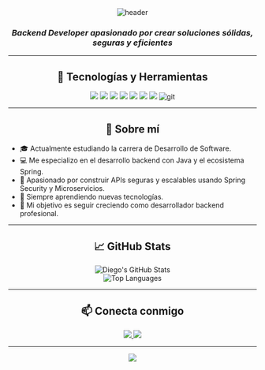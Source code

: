 <!-- README.md -->
<div align="center">
  <img src="https://capsule-render.vercel.app/api?type=waving&color=0:0f2027,50:203a43,100:2c5364&height=200&section=header&text=Hola,%20soy%20Diego%20Minaya&fontSize=40&fontColor=ffffff" alt="header"/>
</div>

<div align="center">
  <h3><em>Backend Developer apasionado por crear soluciones sólidas, seguras y eficientes</em></h3>
</div>

---

<div align="center">
  <h2>🚀 Tecnologías y Herramientas</h2>
</div>

<p align="center">
  <img src="https://img.shields.io/badge/Java-ED8B00?style=for-the-badge&logo=java&logoColor=white"/>
  <img src="https://img.shields.io/badge/Spring%20Boot-6DB33F?style=for-the-badge&logo=springboot&logoColor=white"/>
  <img src="https://img.shields.io/badge/Spring%20Security-6DB33F?style=for-the-badge&logo=springsecurity&logoColor=white"/>
  <img src="https://img.shields.io/badge/MySQL-005C84?style=for-the-badge&logo=mysql&logoColor=white"/>
  <img src="https://img.shields.io/badge/MongoDB-47A248?style=for-the-badge&logo=mongodb&logoColor=white"/>
  <img src="https://img.shields.io/badge/React-20232A?style=for-the-badge&logo=react&logoColor=61DAFB"/>
  <img src="https://img.shields.io/badge/Microservicios-00BFFF?style=for-the-badge"/>
  <img src="https://img.shields.io/badge/git-F05032.svg?style=for-the-badge&logo=git&logoColor=white" alt="git"/>
</p>

---

<div align="center">
  <h2>🎯 Sobre mí</h2>
</div>

<ul>
  <li>🎓 Actualmente estudiando la carrera de Desarrollo de Software.</li>
  <li>💻 Me especializo en el desarrollo backend con Java y el ecosistema Spring.</li>
  <li>🔐 Apasionado por construir APIs seguras y escalables usando Spring Security y Microservicios.</li>
  <li>🌱 Siempre aprendiendo nuevas tecnologías.</li>
  <li>🎯 Mi objetivo es seguir creciendo como desarrollador backend profesional.</li>
</ul>

---

<div align="center">
  <h2>📈 GitHub Stats</h2>
</div>

<p align="center">
  <img src="https://github-readme-stats.vercel.app/api?username=eldone1&show_icons=true&theme=tokyonight" alt="Diego's GitHub Stats"/>
  <br/>
  <img src="https://github-readme-stats.vercel.app/api/top-langs/?username=diego-m&layout=compact&theme=tokyonight" alt="Top Languages"/>
</p>

---

<div align="center">
  <h2>📫 Conecta conmigo</h2>
</div>

<p align="center">
  <a href="https://www.linkedin.com/in/diegoame" target="_blank">
    <img src="https://img.shields.io/badge/LinkedIn-0077B5?style=for-the-badge&logo=linkedin&logoColor=white"/>
  </a>
  <a href="mailto:diego.dme966@gmail.com">
    <img src="https://img.shields.io/badge/Email-D14836?style=for-the-badge&logo=gmail&logoColor=white"/>
  </a>
</p>

---

<div align="center">
  <img src="https://capsule-render.vercel.app/api?type=waving&color=0:0f2027,50:203a43,100:2c5364&height=120&section=footer"/>
</div>

